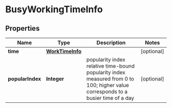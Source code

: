 

# BusyWorkingTimeInfo


## Properties

| Name | Type | Description | Notes |
|------------ | ------------- | ------------- | -------------|
|**time** | [**WorkTimeInfo**](WorkTimeInfo.md) |  |  [optional] |
|**popularIndex** | **Integer** | popularity index relative time-bound popularity index measured from 0 to 100; higher value corresponds to a busier time of a day |  [optional] |



